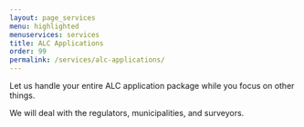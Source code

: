 ```yaml
---
layout: page_services
menu: highlighted
menuservices: services
title: ALC Applications
order: 99
permalink: /services/alc-applications/
---
```


Let us handle your entire ALC application package while you focus on other things.

We will deal with the regulators, municipalities, and surveyors.
